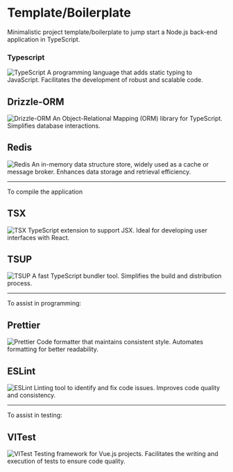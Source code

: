 # Template/Boilerplate

Minimalistic project template/boilerplate to jump start a Node.js back-end application in TypeScript.

### Typescript

![TypeScript](https://img.shields.io/badge/-TypeScript-3178C6?logo=typescript&logoColor=white)
A programming language that adds static typing to JavaScript. Facilitates the development of robust and scalable code.

## Drizzle-ORM

![Drizzle-ORM](https://img.shields.io/badge/-Drizzle--ORM-3178C6?logo=typescript&logoColor=white) An Object-Relational Mapping (ORM) library for TypeScript. Simplifies database interactions.

## Redis

![Redis](https://img.shields.io/badge/-Redis-DC382D?logo=redis&logoColor=white) An in-memory data structure store, widely used as a cache or message broker. Enhances data storage and retrieval efficiency.

---

To compile the application

## TSX

![TSX](https://img.shields.io/badge/-TSX-3178C6?logo=react&logoColor=white) TypeScript extension to support JSX. Ideal for developing user interfaces with React.

## TSUP

![TSUP](https://img.shields.io/badge/-TSUP-3178C6?logo=typescript&logoColor=white) A fast TypeScript bundler tool. Simplifies the build and distribution process.

---

To assist in programming:

## Prettier

![Prettier](https://img.shields.io/badge/-Prettier-F7B93E?logo=prettier&logoColor=black) Code formatter that maintains consistent style. Automates formatting for better readability.

## ESLint

![ESLint](https://img.shields.io/badge/-ESLint-4B32C3?logo=eslint&logoColor=white) Linting tool to identify and fix code issues. Improves code quality and consistency.

---

To assist in testing:

## VITest

![VITest](https://img.shields.io/badge/-VITest-41B883?logo=vue.js&logoColor=white) Testing framework for Vue.js projects. Facilitates the writing and execution of tests to ensure code quality.
